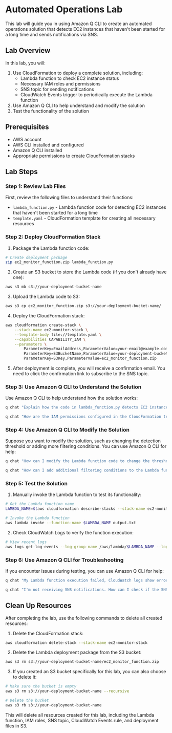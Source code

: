 # Automated Operations Lab

This lab will guide you in using Amazon Q CLI to create an automated operations solution that detects EC2 instances that haven't been started for a long time and sends notifications via SNS.

## Lab Overview

In this lab, you will:
1. Use CloudFormation to deploy a complete solution, including:
   - Lambda function to check EC2 instance status
   - Necessary IAM roles and permissions
   - SNS topic for sending notifications
   - CloudWatch Events trigger to periodically execute the Lambda function
2. Use Amazon Q CLI to help understand and modify the solution
3. Test the functionality of the solution

## Prerequisites

- AWS account
- AWS CLI installed and configured
- Amazon Q CLI installed
- Appropriate permissions to create CloudFormation stacks

## Lab Steps

### Step 1: Review Lab Files

First, review the following files to understand their functions:
- `lambda_function.py` - Lambda function code for detecting EC2 instances that haven't been started for a long time
- `template.yaml` - CloudFormation template for creating all necessary resources

### Step 2: Deploy CloudFormation Stack

1. Package the Lambda function code:

```bash
# Create deployment package
zip ec2_monitor_function.zip lambda_function.py
```

2. Create an S3 bucket to store the Lambda code (if you don't already have one):

```bash
aws s3 mb s3://your-deployment-bucket-name
```

3. Upload the Lambda code to S3:

```bash
aws s3 cp ec2_monitor_function.zip s3://your-deployment-bucket-name/
```

4. Deploy the CloudFormation stack:

```bash
aws cloudformation create-stack \
    --stack-name ec2-monitor-stack \
    --template-body file://template.yaml \
    --capabilities CAPABILITY_IAM \
    --parameters \
        ParameterKey=EmailAddress,ParameterValue=your-email@example.com \
        ParameterKey=S3BucketName,ParameterValue=your-deployment-bucket-name \
        ParameterKey=S3Key,ParameterValue=ec2_monitor_function.zip
```

5. After deployment is complete, you will receive a confirmation email. You need to click the confirmation link to subscribe to the SNS topic.

### Step 3: Use Amazon Q CLI to Understand the Solution

Use Amazon Q CLI to help understand how the solution works:

```bash
q chat "Explain how the code in lambda_function.py detects EC2 instances that haven't been started for a long time?"
```

```bash
q chat "How are the IAM permissions configured in the CloudFormation template, and why are these permissions needed?"
```

### Step 4: Use Amazon Q CLI to Modify the Solution

Suppose you want to modify the solution, such as changing the detection threshold or adding more filtering conditions. You can use Amazon Q CLI for help:

```bash
q chat "How can I modify the Lambda function code to change the threshold from 30 days to 45 days?"
```

```bash
q chat "How can I add additional filtering conditions to the Lambda function to only check EC2 instances with specific tags?"
```

### Step 5: Test the Solution

1. Manually invoke the Lambda function to test its functionality:

```bash
# Get the Lambda function name
LAMBDA_NAME=$(aws cloudformation describe-stacks --stack-name ec2-monitor-stack --query "Stacks[0].Outputs[?OutputKey=='LambdaFunctionName'].OutputValue" --output text)

# Invoke the Lambda function
aws lambda invoke --function-name $LAMBDA_NAME output.txt
```

2. Check CloudWatch Logs to verify the function execution:

```bash
# View recent logs
aws logs get-log-events --log-group-name /aws/lambda/$LAMBDA_NAME --log-stream-name $(aws logs describe-log-streams --log-group-name /aws/lambda/$LAMBDA_NAME --order-by LastEventTime --descending --limit 1 --query 'logStreams[0].logStreamName' --output text)
```

### Step 6: Use Amazon Q CLI for Troubleshooting

If you encounter issues during testing, you can use Amazon Q CLI for help:

```bash
q chat "My Lambda function execution failed, CloudWatch logs show error: <error message>. How can I resolve this issue?"
```

```bash
q chat "I'm not receiving SNS notifications. How can I check if the SNS configuration is correct?"
```

## Clean Up Resources

After completing the lab, use the following commands to delete all created resources:

1. Delete the CloudFormation stack:

```bash
aws cloudformation delete-stack --stack-name ec2-monitor-stack
```

2. Delete the Lambda deployment package from the S3 bucket:

```bash
aws s3 rm s3://your-deployment-bucket-name/ec2_monitor_function.zip
```

3. If you created an S3 bucket specifically for this lab, you can also choose to delete it:

```bash
# Make sure the bucket is empty
aws s3 rm s3://your-deployment-bucket-name --recursive

# Delete the bucket
aws s3 rb s3://your-deployment-bucket-name
```

This will delete all resources created for this lab, including the Lambda function, IAM roles, SNS topic, CloudWatch Events rule, and deployment files in S3.
